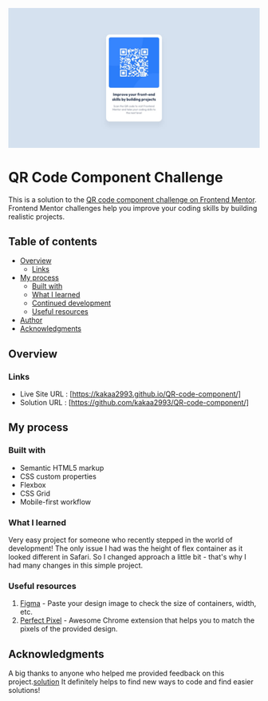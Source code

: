 
![](./images/desktop-design.jpg)

#  QR Code Component Challenge
This is a solution to the [QR code component challenge on Frontend Mentor](https://www.frontendmentor.io/challenges/qr-code-component-iux_sIO_H). Frontend Mentor challenges help you improve your coding skills by building realistic projects. 

## Table of contents

- [Overview](#overview)
  - [Links](#links)
- [My process](#my-process)
  - [Built with](#built-with)
  - [What I learned](#what-i-learned)
  - [Continued development](#continued-development)
  - [Useful resources](#useful-resources)
- [Author](#author)
- [Acknowledgments](#acknowledgments)

## Overview



### Links

- Live Site URL : [https://kakaa2993.github.io/QR-code-component/]
- Solution URL : [https://github.com/kakaa2993/QR-code-component/]

## My process

### Built with

- Semantic HTML5 markup
- CSS custom properties
- Flexbox
- CSS Grid
- Mobile-first workflow


### What I learned

Very easy project for someone who recently stepped in the world of development! The only issue I had was the height of flex container as it looked different in Safari. So I changed approach a little bit - that's why I had many changes in this simple project.


### Useful resources

1. <a href="https://www.figma.com/">Figma</a> - Paste your design image to check the size of containers, width, etc.
2. <a href="https://chrome.google.com/webstore/detail/perfectpixel-by-welldonec/dkaagdgjmgdmbnecmcefdhjekcoceebi">Perfect Pixel</a> - Awesome Chrome extension that helps you to match the pixels of the provided design.


## Acknowledgments

A big thanks to anyone who helped me provided feedback on this project.<a href="https://www.frontendmentor.io/solutions/html-and-css-only-ITTuS1WuDT">solution</a>
It definitely helps to find new ways to code and find easier solutions! 
